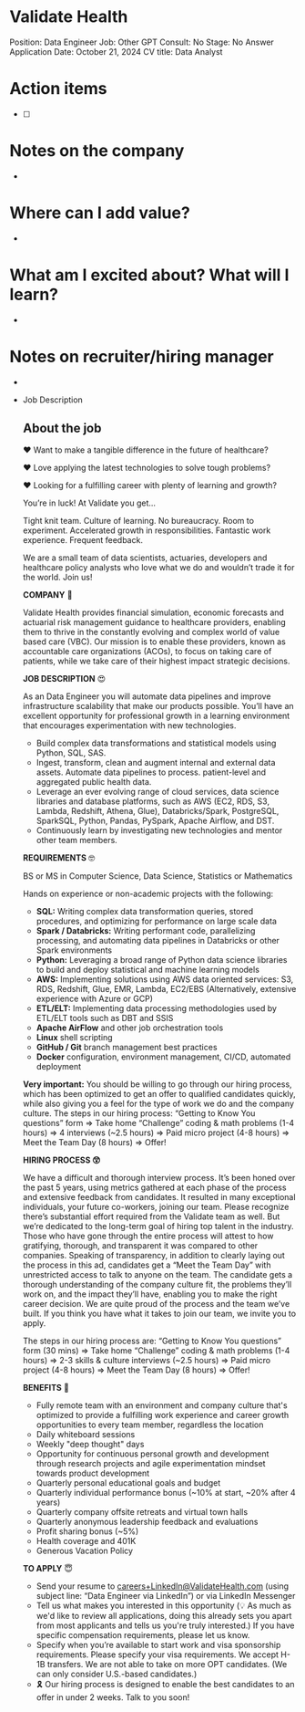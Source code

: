 # Validate Health

Position: Data Engineer
Job: Other
GPT Consult: No
Stage: No Answer
Application Date: October 21, 2024
CV title: Data Analyst

# Action items

- [ ]  

# Notes on the company

- 

# Where can I add value?

- 

# What am I excited about? What will I learn?

- 

# Notes on recruiter/hiring manager

- 

- Job Description
    
    ## About the job
    
    ❤️ Want to make a tangible difference in the future of healthcare?
    
    ❤️ Love applying the latest technologies to solve tough problems?
    
    ❤️ Looking for a fulfilling career with plenty of learning and growth?
    
    You’re in luck! At Validate you get…
    
    Tight knit team. Culture of learning. No bureaucracy. Room to experiment. Accelerated growth in responsibilities. Fantastic work experience. Frequent feedback.
    
    We are a small team of data scientists, actuaries, developers and healthcare policy analysts who love what we do and wouldn’t trade it for the world. Join us!
    
    **COMPANY** 🤩
    
    Validate Health provides financial simulation, economic forecasts and actuarial risk management guidance to healthcare providers, enabling them to thrive in the constantly evolving and complex world of value based care (VBC). Our mission is to enable these providers, known as accountable care organizations (ACOs), to focus on taking care of patients, while we take care of their highest impact strategic decisions.
    
    **JOB DESCRIPTION** 😍
    
    As an Data Engineer you will automate data pipelines and improve infrastructure scalability that make our products possible. You’ll have an excellent opportunity for professional growth in a learning environment that encourages experimentation with new technologies.
    
    - Build complex data transformations and statistical models using Python, SQL, SAS.
    - Ingest, transform, clean and augment internal and external data assets. Automate data pipelines to process. patient-level and aggregated public health data.
    - Leverage an ever evolving range of cloud services, data science libraries and database platforms, such as AWS (EC2, RDS, S3, Lambda, Redshift, Athena, Glue), Databricks/Spark, PostgreSQL, SparkSQL, Python, Pandas, PySpark, Apache Airflow, and DST.
    - Continuously learn by investigating new technologies and mentor other team members.
    
    **REQUIREMENTS** 🤓
    
    BS or MS in Computer Science, Data Science, Statistics or Mathematics
    
    Hands on experience or non-academic projects with the following:
    
    - **SQL:** Writing complex data transformation queries, stored procedures, and optimizing for performance on large scale data
    - **Spark / Databricks:** Writing performant code, parallelizing processing, and automating data pipelines in Databricks or other Spark environments
    - **Python:** Leveraging a broad range of Python data science libraries to build and deploy statistical and machine learning models
    - **AWS:** Implementing solutions using AWS data oriented services: S3, RDS, Redshift, Glue, EMR, Lambda, EC2/EBS (Alternatively, extensive experience with Azure or GCP)
    - **ETL/ELT:** Implementing data processing methodologies used by ETL/ELT tools such as DBT and SSIS
    - **Apache AirFlow** and other job orchestration tools
    - **Linux** shell scripting
    - **GitHub / Git** branch management best practices
    - **Docker** configuration, environment management, CI/CD, automated deployment
    
    **Very important:** You should be willing to go through our hiring process, which has been optimized to get an offer to qualified candidates quickly, while also giving you a feel for the type of work we do and the company culture. The steps in our hiring process: “Getting to Know You questions” form ⇒ Take home “Challenge” coding & math problems (1-4 hours) ⇒ 4 interviews (~2.5 hours) ⇒ Paid micro project (4-8 hours) ⇒ Meet the Team Day (8 hours) ⇒ Offer!
    
    **HIRING PROCESS 😲**
    
    We have a difficult and thorough interview process. It’s been honed over the past 5 years, using metrics gathered at each phase of the process and extensive feedback from candidates. It resulted in many exceptional individuals, your future co-workers, joining our team. Please recognize there’s substantial effort required from the Validate team as well. But we’re dedicated to the long-term goal of hiring top talent in the industry. Those who have gone through the entire process will attest to how gratifying, thorough, and transparent it was compared to other companies. Speaking of transparency, in addition to clearly laying out the process in this ad, candidates get a “Meet the Team Day” with unrestricted access to talk to anyone on the team. The candidate gets a thorough understanding of the company culture fit, the problems they’ll work on, and the impact they’ll have, enabling you to make the right career decision. We are quite proud of the process and the team we’ve built. If you think you have what it takes to join our team, we invite you to apply.
    
    The steps in our hiring process are: “Getting to Know You questions” form (30 mins) ⇒ Take home “Challenge” coding & math problems (1-4 hours) ⇒ 2-3 skills & culture interviews (~2.5 hours) ⇒ Paid micro project (4-8 hours) ⇒ Meet the Team Day (8 hours) ⇒ Offer!
    
    **BENEFITS** 🤑
    
    - Fully remote team with an environment and company culture that's optimized to provide a fulfilling work experience and career growth opportunities to every team member, regardless the location
    - Daily whiteboard sessions
    - Weekly "deep thought" days
    - Opportunity for continuous personal growth and development through research projects and agile experimentation mindset towards product development
    - Quarterly personal educational goals and budget
    - Quarterly individual performance bonus (~10% at start, ~20% after 4 years)
    - Quarterly company offsite retreats and virtual town halls
    - Quarterly anonymous leadership feedback and evaluations
    - Profit sharing bonus (~5%)
    - Health coverage and 401K
    - Generous Vacation Policy
    
    **TO APPLY** 😇
    
    - Send your resume to careers+LinkedIn@ValidateHealth.com (using subject line: “Data Engineer via LinkedIn”) or via LinkedIn Messenger
    - Tell us what makes you interested in this opportunity (💡 As much as we'd like to review all applications, doing this already sets you apart from most applicants and tells us you're truly interested.) If you have specific compensation requirements, please let us know.
    - Specify when you’re available to start work and visa sponsorship requirements. Please specify your visa requirements. We accept H-1B transfers. We are not able to take on more OPT candidates. (We can only consider U.S.-based candidates.)
    - 🎗️ Our hiring process is designed to enable the best candidates to an offer in under 2 weeks. Talk to you soon!